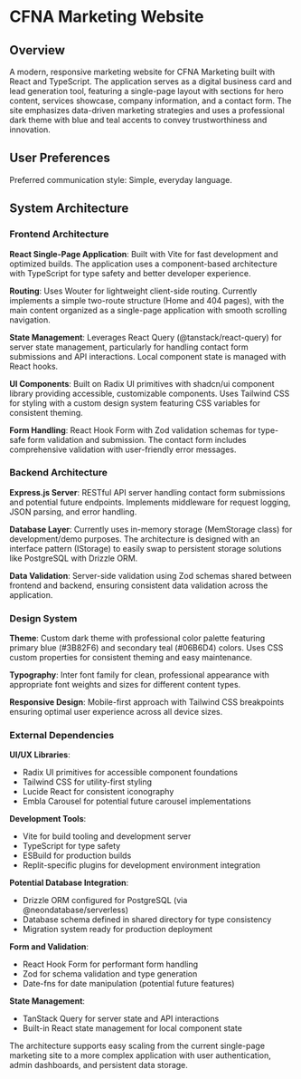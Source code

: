 # CFNA Marketing Website

## Overview

A modern, responsive marketing website for CFNA Marketing built with React and TypeScript. The application serves as a digital business card and lead generation tool, featuring a single-page layout with sections for hero content, services showcase, company information, and a contact form. The site emphasizes data-driven marketing strategies and uses a professional dark theme with blue and teal accents to convey trustworthiness and innovation.

## User Preferences

Preferred communication style: Simple, everyday language.

## System Architecture

### Frontend Architecture

**React Single-Page Application**: Built with Vite for fast development and optimized builds. The application uses a component-based architecture with TypeScript for type safety and better developer experience.

**Routing**: Uses Wouter for lightweight client-side routing. Currently implements a simple two-route structure (Home and 404 pages), with the main content organized as a single-page application with smooth scrolling navigation.

**State Management**: Leverages React Query (@tanstack/react-query) for server state management, particularly for handling contact form submissions and API interactions. Local component state is managed with React hooks.

**UI Components**: Built on Radix UI primitives with shadcn/ui component library providing accessible, customizable components. Uses Tailwind CSS for styling with a custom design system featuring CSS variables for consistent theming.

**Form Handling**: React Hook Form with Zod validation schemas for type-safe form validation and submission. The contact form includes comprehensive validation with user-friendly error messages.

### Backend Architecture

**Express.js Server**: RESTful API server handling contact form submissions and potential future endpoints. Implements middleware for request logging, JSON parsing, and error handling.

**Database Layer**: Currently uses in-memory storage (MemStorage class) for development/demo purposes. The architecture is designed with an interface pattern (IStorage) to easily swap to persistent storage solutions like PostgreSQL with Drizzle ORM.

**Data Validation**: Server-side validation using Zod schemas shared between frontend and backend, ensuring consistent data validation across the application.

### Design System

**Theme**: Custom dark theme with professional color palette featuring primary blue (#3B82F6) and secondary teal (#06B6D4) colors. Uses CSS custom properties for consistent theming and easy maintenance.

**Typography**: Inter font family for clean, professional appearance with appropriate font weights and sizes for different content types.

**Responsive Design**: Mobile-first approach with Tailwind CSS breakpoints ensuring optimal user experience across all device sizes.

### External Dependencies

**UI/UX Libraries**:
- Radix UI primitives for accessible component foundations
- Tailwind CSS for utility-first styling
- Lucide React for consistent iconography
- Embla Carousel for potential future carousel implementations

**Development Tools**:
- Vite for build tooling and development server
- TypeScript for type safety
- ESBuild for production builds
- Replit-specific plugins for development environment integration

**Potential Database Integration**:
- Drizzle ORM configured for PostgreSQL (via @neondatabase/serverless)
- Database schema defined in shared directory for type consistency
- Migration system ready for production deployment

**Form and Validation**:
- React Hook Form for performant form handling
- Zod for schema validation and type generation
- Date-fns for date manipulation (potential future features)

**State Management**:
- TanStack Query for server state and API interactions
- Built-in React state management for local component state

The architecture supports easy scaling from the current single-page marketing site to a more complex application with user authentication, admin dashboards, and persistent data storage.